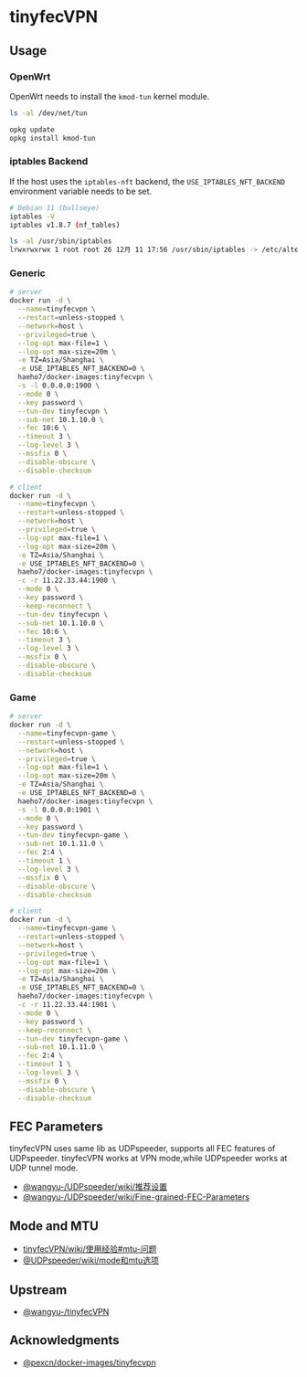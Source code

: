 # tinyfecVPN

## Usage

### OpenWrt

OpenWrt needs to install the `kmod-tun` kernel module.

```sh
ls -al /dev/net/tun

opkg update
opkg install kmod-tun
```

### iptables Backend

If the host uses the `iptables-nft` backend, the `USE_IPTABLES_NFT_BACKEND` environment variable needs to be set.

```sh
# Debian 11 (bullseye)
iptables -V
iptables v1.8.7 (nf_tables)

ls -al /usr/sbin/iptables
lrwxrwxrwx 1 root root 26 12月 11 17:56 /usr/sbin/iptables -> /etc/alternatives/iptables
```

### Generic

```sh
# server
docker run -d \
  --name=tinyfecvpn \
  --restart=unless-stopped \
  --network=host \
  --privileged=true \
  --log-opt max-file=1 \
  --log-opt max-size=20m \
  -e TZ=Asia/Shanghai \
  -e USE_IPTABLES_NFT_BACKEND=0 \
  haeho7/docker-images:tinyfecvpn \
  -s -l 0.0.0.0:1900 \
  --mode 0 \
  --key password \
  --tun-dev tinyfecvpn \
  --sub-net 10.1.10.0 \
  --fec 10:6 \
  --timeout 3 \
  --log-level 3 \
  --mssfix 0 \
  --disable-obscure \
  --disable-checksum

# client
docker run -d \
  --name=tinyfecvpn \
  --restart=unless-stopped \
  --network=host \
  --privileged=true \
  --log-opt max-file=1 \
  --log-opt max-size=20m \
  -e TZ=Asia/Shanghai \
  -e USE_IPTABLES_NFT_BACKEND=0 \
  haeho7/docker-images:tinyfecvpn \
  -c -r 11.22.33.44:1900 \
  --mode 0 \
  --key password \
  --keep-reconnect \
  --tun-dev tinyfecvpn \
  --sub-net 10.1.10.0 \
  --fec 10:6 \
  --timeout 3 \
  --log-level 3 \
  --mssfix 0 \
  --disable-obscure \
  --disable-checksum
```

### Game

```sh
# server
docker run -d \
  --name=tinyfecvpn-game \
  --restart=unless-stopped \
  --network=host \
  --privileged=true \
  --log-opt max-file=1 \
  --log-opt max-size=20m \
  -e TZ=Asia/Shanghai \
  -e USE_IPTABLES_NFT_BACKEND=0 \
  haeho7/docker-images:tinyfecvpn \
  -s -l 0.0.0.0:1901 \
  --mode 0 \
  --key password \
  --tun-dev tinyfecvpn-game \
  --sub-net 10.1.11.0 \
  --fec 2:4 \
  --timeout 1 \
  --log-level 3 \
  --mssfix 0 \
  --disable-obscure \
  --disable-checksum

# client
docker run -d \
  --name=tinyfecvpn-game \
  --restart=unless-stopped \
  --network=host \
  --privileged=true \
  --log-opt max-file=1 \
  --log-opt max-size=20m \
  -e TZ=Asia/Shanghai \
  -e USE_IPTABLES_NFT_BACKEND=0 \
  haeho7/docker-images:tinyfecvpn \
  -c -r 11.22.33.44:1901 \
  --mode 0 \
  --key password \
  --keep-reconnect \
  --tun-dev tinyfecvpn-game \
  --sub-net 10.1.11.0 \
  --fec 2:4 \
  --timeout 1 \
  --log-level 3 \
  --mssfix 0 \
  --disable-obscure \
  --disable-checksum
```

## FEC Parameters

tinyfecVPN uses same lib as UDPspeeder, supports all FEC features of UDPspeeder. tinyfecVPN works at VPN mode,while UDPspeeder works at UDP tunnel mode.

- [@wangyu-/UDPspeeder/wiki/推荐设置](https://github.com/wangyu-/UDPspeeder/wiki/推荐设置)
- [@wangyu-/UDPspeeder/wiki/Fine-grained-FEC-Parameters](https://github.com/wangyu-/UDPspeeder/wiki/Fine-grained-FEC-Parameters)

## Mode and MTU

- [tinyfecVPN/wiki/使用经验#mtu-问题](https://github.com/wangyu-/tinyfecVPN/wiki/使用经验#mtu-问题)
- [@UDPspeeder/wiki/mode和mtu选项](https://github.com/wangyu-/UDPspeeder/wiki/mode和mtu选项)

## Upstream

- [@wangyu-/tinyfecVPN](https://github.com/wangyu-/tinyfecVPN)

## Acknowledgments

- [@pexcn/docker-images/tinyfecvpn](https://github.com/pexcn/docker-images/tree/master/net/tinyfecvpn)
